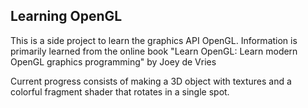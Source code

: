 ## Learning OpenGL
This is a side project to learn the graphics API OpenGL. Information is primarily learned from the online book "Learn OpenGL: Learn modern OpenGL graphics programming" by  Joey de Vries

Current progress consists of making a 3D object with textures and a colorful fragment shader that rotates in a single spot. 


